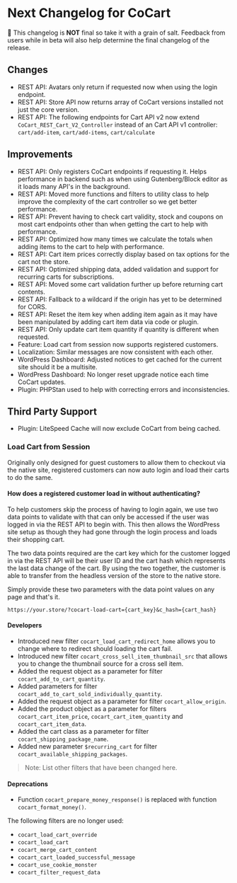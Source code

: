 # Next Changelog for CoCart <!-- omit in toc -->

📢 This changelog is **NOT** final so take it with a grain of salt. Feedback from users while in beta will also help determine the final changelog of the release.

## Changes

* REST API: Avatars only return if requested now when using the login endpoint.
* REST API: Store API now returns array of CoCart versions installed not just the core version.
* REST API: The following endpoints for Cart API v2 now extend `CoCart_REST_Cart_V2_Controller` instead of an Cart API v1 controller: `cart/add-item`, `cart/add-items`, `cart/calculate`

## Improvements

* REST API: Only registers CoCart endpoints if requesting it. Helps performance in backend such as when using Gutenberg/Block editor as it loads many API's in the background.
* REST API: Moved more functions and filters to utility class to help improve the complexity of the cart controller so we get better performance.
* REST API: Prevent having to check cart validity, stock and coupons on most cart endpoints other than when getting the cart to help with performance.
* REST API: Optimized how many times we calculate the totals when adding items to the cart to help with performance.
* REST API: Cart item prices correctly display based on tax options for the cart not the store.
* REST API: Optimized shipping data, added validation and support for recurring carts for subscriptions.
* REST API: Moved some cart validation further up before returning cart contents.
* REST API: Fallback to a wildcard if the origin has yet to be determined for CORS.
* REST API: Reset the item key when adding item again as it may have been manipulated by adding cart item data via code or plugin.
* REST API: Only update cart item quantity if quantity is different when requested.
* Feature: Load cart from session now supports registered customers.
* Localization: Similar messages are now consistent with each other.
* WordPress Dashboard: Adjusted notices to get cached for the current site should it be a multisite.
* WordPress Dashboard: No longer reset upgrade notice each time CoCart updates.
* Plugin: PHPStan used to help with correcting errors and inconsistencies.

## Third Party Support

* Plugin: LiteSpeed Cache will now exclude CoCart from being cached.

### Load Cart from Session

Originally only designed for guest customers to allow them to checkout via the native site, registered customers can now auto login and load their carts to do the same.

#### How does a registered customer load in without authenticating?

To help customers skip the process of having to login again, we use two data points to validate with that can only be accessed if the user was logged in via the REST API to begin with. This then allows the WordPress site setup as though they had gone through the login process and loads their shopping cart.

The two data points required are the cart key which for the customer logged in via the REST API will be their user ID and the cart hash which represents the last data change of the cart. By using the two together, the customer is able to transfer from the headless version of the store to the native store.

Simply provide these two parameters with the data point values on any page and that's it.

`https://your.store/?cocart-load-cart={cart_key}&c_hash={cart_hash}`

#### Developers

* Introduced new filter `cocart_load_cart_redirect_home` allows you to change where to redirect should loading the cart fail.
* Introduced new filter `cocart_cross_sell_item_thumbnail_src` that allows you to change the thumbnail source for a cross sell item.
* Added the request object as a parameter for filter `cocart_add_to_cart_quantity`.
* Added parameters for filter `cocart_add_to_cart_sold_individually_quantity`.
* Added the request object as a parameter for filter `cocart_allow_origin`.
* Added the product object as a parameter for filters `cocart_cart_item_price`, `cocart_cart_item_quantity` and `cocart_cart_item_data`.
* Added the cart class as a parameter for filter `cocart_shipping_package_name`.
* Added new parameter `$recurring_cart` for filter `cocart_available_shipping_packages`.

> Note: List other filters that have been changed here.

#### Deprecations

* Function `cocart_prepare_money_response()` is replaced with function `cocart_format_money()`.

The following filters are no longer used:

* `cocart_load_cart_override`
* `cocart_load_cart`
* `cocart_merge_cart_content`
* `cocart_cart_loaded_successful_message`
* `cocart_use_cookie_monster`
* `cocart_filter_request_data`

